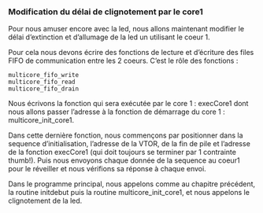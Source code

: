 ### Modification du délai de clignotement par le core1

Pour nous amuser encore avec la led, nous allons maintenant modifier le délai d’extinction et d’allumage de la led un utilisant le coeur 1.

Pour cela nous devons écrire des fonctions de lecture et d’écriture des files FIFO de communication entre les 2 coeurs. C’est le rôle des fonctions :
```
multicore_fifo_write
multicore_fifo_read
multicore_fifo_drain
```
Nous écrivons la fonction qui sera exécutée par le core 1 : execCore1 dont nous allons passer l’adresse à la fonction de démarrage du core 1 : multicore_init_core1.

Dans cette dernière fonction, nous commençons par positionner dans la sequence d’initialisation, l’adresse de la VTOR, de la fin de pile et l’adresse de la fonction  execCore1 (qui doit toujours se terminer par 1 contrainte thumb!). Puis nous envoyons chaque donnée de la sequence au coeur1 pour le réveiller et nous vérifions sa réponse à chaque envoi.

Dans le programme principal, nous appelons comme au chapitre précédent, la routine initdebut puis la routine  multicore_init_core1, et nous appelons le clignotement de la led.
